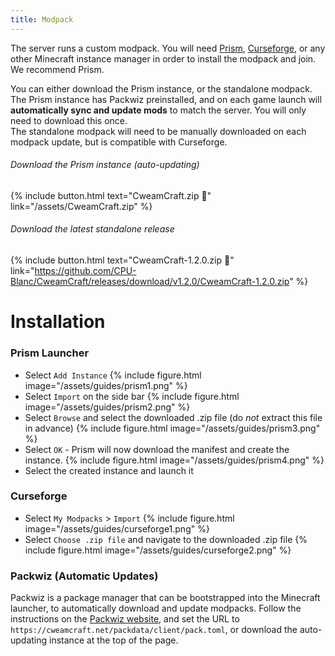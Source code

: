 ```yaml
---
title: Modpack
---
```


The server runs a custom modpack. You will need [Prism](https://prismlauncher.org/), [Curseforge](https://www.curseforge.com/download/app), or any other Minecraft instance manager in order to install the modpack and join. We recommend Prism.

You can either download the Prism instance, or the standalone modpack. The Prism instance has Packwiz preinstalled, and on each game launch will **automatically sync and update mods** to match the server. You will only need to download this once.\
The standalone modpack will need to be manually downloaded on each modpack update, but is compatible with Curseforge.

###### Download the Prism instance (auto-updating)
{% include button.html text="CweamCraft.zip 📁" link="/assets/CweamCraft.zip" %}

###### Download the latest standalone release
{% include button.html text="CweamCraft-1.2.0.zip 📁" link="https://github.com/CPU-Blanc/CweamCraft/releases/download/v1.2.0/CweamCraft-1.2.0.zip" %}

# Installation
### Prism Launcher
- Select `Add Instance`
{% include figure.html image="/assets/guides/prism1.png" %}
- Select `Import` on the side bar
{% include figure.html image="/assets/guides/prism2.png" %}
- Select `Browse` and select the downloaded .zip file (do *not* extract this file in advance)
{% include figure.html image="/assets/guides/prism3.png" %}
- Select `OK` - Prism will now download the manifest and create the instance.
{% include figure.html image="/assets/guides/prism4.png" %}
- Select the created instance and launch it

### Curseforge
- Select `My Modpacks` > `Import`
{% include figure.html image="/assets/guides/curseforge1.png" %}
- Select `Choose .zip file` and navigate to the downloaded .zip file
{% include figure.html image="/assets/guides/curseforge2.png" %}

### Packwiz (Automatic Updates)
Packwiz is a package manager that can be bootstrapped into the Minecraft launcher, to automatically download and update modpacks. Follow the instructions on the [Packwiz website](https://packwiz.infra.link/tutorials/installing/packwiz-installer/), and set the URL to `https://cweamcraft.net/packdata/client/pack.toml`, or download the auto-updating instance at the top of the page.
